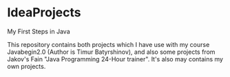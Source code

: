 IdeaProjects
============

My First Steps in Java

This repository contains both projects which I have use with my course Javabegin2.0 (Author is Timur Batyrshinov),
and also some projects from Jakov's Fain "Java Programming 24-Hour trainer". It's also may contains my own projects.
